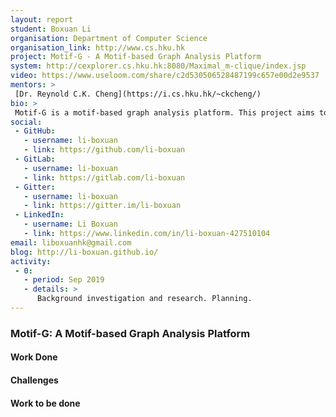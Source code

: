 ```yaml
---
layout: report
student: Boxuan Li 
organisation: Department of Computer Science
organisation_link: http://www.cs.hku.hk
project: Motif-G - A Motif-based Graph Analysis Platform
system: http://cexplorer.cs.hku.hk:8080/Maximal_m-clique/index.jsp
video: https://www.useloom.com/share/c2d530506528487199c657e00d2e9537
mentors: >
 [Dr. Reynold C.K. Cheng](https://i.cs.hku.hk/~ckcheng/)
bio: >
 Motif-G is a motif-based graph analysis platform. This project aims to improve the existing motif clique detection algorithm and extend the existing prototype of platform. Users can specify motif (pattern), query sub-graphs, do high-order semantic analysis on the platform.
social:
 - GitHub:
   - username: li-boxuan
   - link: https://github.com/li-boxuan
 - GitLab:
   - username: li-boxuan
   - link: https://gitlab.com/li-boxuan
 - Gitter:
   - username: li-boxuan
   - link: https://gitter.im/li-boxuan
 - LinkedIn:
   - username: Li Boxuan 
   - link: https://www.linkedin.com/in/li-boxuan-427510104
email: liboxuanhk@gmail.com
blog: http://li-boxuan.github.io/
activity:
 - 0:
   - period: Sep 2019
   - details: > 
      Background investigation and research. Planning. 
---
```


### Motif-G: A Motif-based Graph Analysis Platform


#### Work Done

#### Challenges

#### Work to be done

